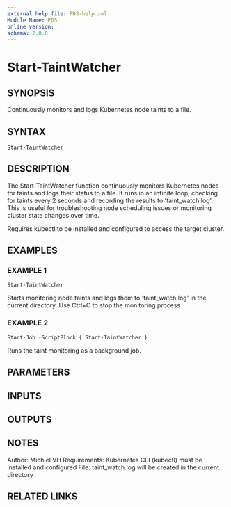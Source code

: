 ```yaml
---
external help file: PDS-help.xml
Module Name: PDS
online version:
schema: 2.0.0
---
```


# Start-TaintWatcher

## SYNOPSIS
Continuously monitors and logs Kubernetes node taints to a file.

## SYNTAX

```
Start-TaintWatcher
```

## DESCRIPTION
The Start-TaintWatcher function continuously monitors Kubernetes nodes for taints and logs their status to a file.
It runs in an infinite loop, checking for taints every 2 seconds and recording the results to 'taint_watch.log'.
This is useful for troubleshooting node scheduling issues or monitoring cluster state changes over time.

Requires kubectl to be installed and configured to access the target cluster.

## EXAMPLES

### EXAMPLE 1
```
Start-TaintWatcher
```

Starts monitoring node taints and logs them to 'taint_watch.log' in the current directory.
Use Ctrl+C to stop the monitoring process.

### EXAMPLE 2
```
Start-Job -ScriptBlock { Start-TaintWatcher }
```

Runs the taint monitoring as a background job.

## PARAMETERS

## INPUTS

## OUTPUTS

## NOTES
Author: Michiel VH
Requirements: Kubernetes CLI (kubectl) must be installed and configured
File: taint_watch.log will be created in the current directory

## RELATED LINKS

